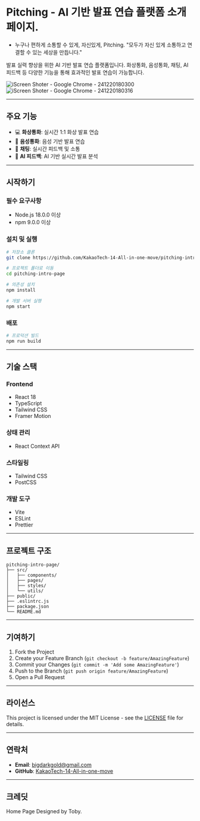 # Pitching - AI 기반 발표 연습 플랫폼 소개 페이지. 
- 누구나 편하게 소통할 수 있게, 자신있게, Pitching. "모두가 자신 있게 소통하고 연결할 수 있는 세상을 만듭니다."

발표 실력 향상을 위한 AI 기반 발표 연습 플랫폼입니다. 화상통화, 음성통화, 채팅, AI 피드백 등 다양한 기능을 통해 효과적인 발표 연습이 가능합니다.

![iScreen Shoter - Google Chrome - 241220180300](https://github.com/user-attachments/assets/2a277973-d3e8-4e70-ad7b-45c281cf4ecb)
![iScreen Shoter - Google Chrome - 241220180316](https://github.com/user-attachments/assets/80b88633-5e34-4606-b0ba-9730c326db10)

---

## 주요 기능

- 💻 **화상통화**: 실시간 1:1 화상 발표 연습
- 🎤 **음성통화**: 음성 기반 발표 연습
- 💬 **채팅**: 실시간 피드백 및 소통
- 🤖 **AI 피드백**: AI 기반 실시간 발표 분석

---

## 시작하기

### 필수 요구사항

- Node.js 18.0.0 이상
- npm 9.0.0 이상

### 설치 및 실행

```bash
# 저장소 클론
git clone https://github.com/KakaoTech-14-All-in-one-move/pitching-intro-page.git

# 프로젝트 폴더로 이동
cd pitching-intro-page

# 의존성 설치
npm install

# 개발 서버 실행
npm start
```

### 배포

```bash
# 프로덕션 빌드
npm run build
```

---

## 기술 스택

### Frontend
- React 18
- TypeScript
- Tailwind CSS
- Framer Motion

### 상태 관리
- React Context API

### 스타일링
- Tailwind CSS
- PostCSS

### 개발 도구
- Vite
- ESLint
- Prettier

---

## 프로젝트 구조

```text
pitching-intro-page/
├── src/
│   ├── components/
│   ├── pages/
│   ├── styles/
│   └── utils/
├── public/
├── .eslintrc.js
├── package.json
└── README.md
```

---

## 기여하기

1. Fork the Project
2. Create your Feature Branch (`git checkout -b feature/AmazingFeature`)
3. Commit your Changes (`git commit -m 'Add some AmazingFeature'`)
4. Push to the Branch (`git push origin feature/AmazingFeature`)
5. Open a Pull Request

---

## 라이선스

This project is licensed under the MIT License - see the [LICENSE](LICENSE) file for details.

---

## 연락처

- **Email**: bigdarkgold@gmail.com  
- **GitHub**: [KakaoTech-14-All-in-one-move](https://github.com/KakaoTech-14-All-in-one-move)

---

## 크레딧

Home Page Designed by Toby.


